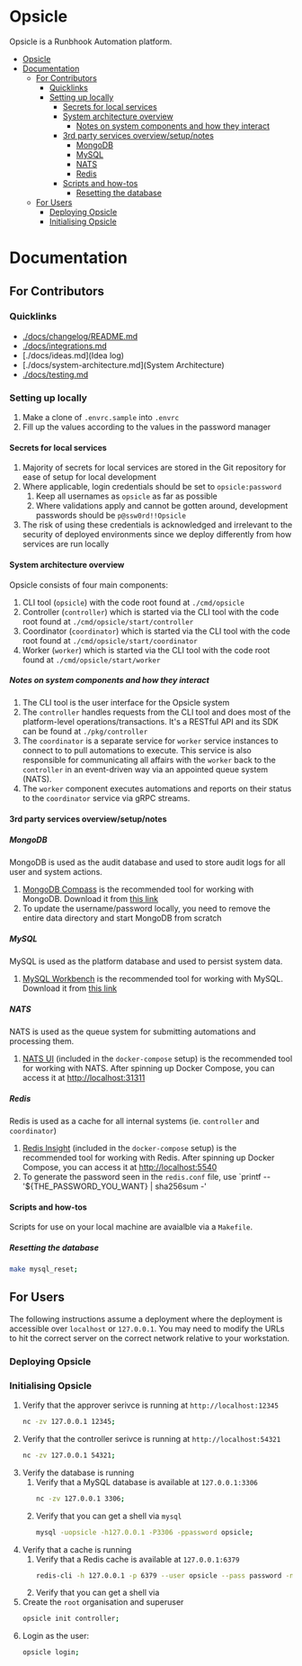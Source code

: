 # Opsicle

Opsicle is a Runbhook Automation platform.

- [Opsicle](#opsicle)
- [Documentation](#documentation)
  - [For Contributors](#for-contributors)
    - [Quicklinks](#quicklinks)
    - [Setting up locally](#setting-up-locally)
      - [Secrets for local services](#secrets-for-local-services)
      - [System architecture overview](#system-architecture-overview)
        - [Notes on system components and how they interact](#notes-on-system-components-and-how-they-interact)
      - [3rd party services overview/setup/notes](#3rd-party-services-overviewsetupnotes)
        - [MongoDB](#mongodb)
        - [MySQL](#mysql)
        - [NATS](#nats)
        - [Redis](#redis)
      - [Scripts and how-tos](#scripts-and-how-tos)
        - [Resetting the database](#resetting-the-database)
  - [For Users](#for-users)
    - [Deploying Opsicle](#deploying-opsicle)
    - [Initialising Opsicle](#initialising-opsicle)

# Documentation

## For Contributors

### Quicklinks

- [./docs/changelog/README.md](Changelog)
- [./docs/integrations.md](Integrations)
- [./docs/ideas.md](Idea log)
- [./docs/system-architecture.md](System Architecture)
- [./docs/testing.md](Testing)

### Setting up locally

1. Make a clone of `.envrc.sample` into `.envrc`
2. Fill up the values according to the values in the password manager

#### Secrets for local services

1. Majority of secrets for local services are stored in the Git repository for ease of setup for local development
2. Where applicable, login credentials should be set to `opsicle:password`
   1. Keep all usernames as `opsicle` as far as possible
   2. Where validations apply and cannot be gotten around, development passwords should be `p@ssw0rd!!Opsicle`
3. The risk of using these credentials is acknowledged and irrelevant to the security of deployed environments since we deploy differently from how services are run locally

#### System architecture overview

Opsicle consists of four main components:

1. CLI tool (`opsicle`) with the code root found at `./cmd/opsicle`
2. Controller (`controller`) which is started via the CLI tool with the code root found at `./cmd/opsicle/start/controller`
2. Coordinator (`coordinator`) which is started via the CLI tool with the code root found at `./cmd/opsicle/start/coordinator`
2. Worker (`worker`) which is started via the CLI tool with the code root found at `./cmd/opsicle/start/worker`

##### Notes on system components and how they interact

1. The CLI tool is the user interface for the Opsicle system
2. The `controller` handles requests from the CLI tool and does most of the platform-level operations/transactions. It's a RESTful API and its SDK can be found at `./pkg/controller`
3. The `coordinator` is a separate service for `worker` service instances to connect to to pull automations to execute. This service is also responsible for communicating all affairs with the `worker` back to the `controller` in an event-driven way via an appointed queue system (NATS).
4. The `worker` component executes automations and reports on their status to the `coordinator` service via gRPC streams.

#### 3rd party services overview/setup/notes

##### MongoDB

MongoDB is used as the audit database and used to store audit logs for all user and system actions.

1. [MongoDB Compass](https://www.mongodb.com/products/tools/compass) is the recommended tool for working with MongoDB. Download it from [this link](https://www.mongodb.com/try/download/compass)
2. To update the username/password locally, you need to remove the entire data directory and start MongoDB from scratch

##### MySQL

MySQL is used as the platform database and used to persist system data.

1. [MySQL Workbench](https://www.mysql.com/products/workbench/) is the recommended tool for working with MySQL. Download it from [this link](https://dev.mysql.com/downloads/workbench/)

##### NATS

NATS is used as the queue system for submitting automations and processing them.

1. [NATS UI](https://natsnui.app/) (included in the `docker-compose` setup) is the recommended tool for working with NATS. After spinning up Docker Compose, you can access it at [http://localhost:31311](http://localhost:31311)

##### Redis

Redis is used as a cache for all internal systems (ie. `controller` and `coordinator`)

1. [Redis Insight](https://redis.io/insight/) (included in the `docker-compose` setup) is the recommended tool for working with Redis. After spinning up Docker Compose, you can access it at [http://localhost:5540](http://localhost:5540)
2. To generate the password seen in the `redis.conf` file, use `printf -- '${THE_PASSWORD_YOU_WANT} | sha256sum -'

#### Scripts and how-tos

Scripts for use on your local machine are avaialble via a `Makefile`.

##### Resetting the database

```sh
make mysql_reset;
```

## For Users

The following instructions assume a deployment where the deployment is accessible over `localhost` or `127.0.0.1`. You may need to modify the URLs to hit the correct server on the correct network relative to your workstation.

### Deploying Opsicle

### Initialising Opsicle

1. Verify that the approver serivce is running at `http://localhost:12345`
   ```sh
   nc -zv 127.0.0.1 12345;
   ```
2. Verify that the controller serivce is running at `http://localhost:54321`
   ```sh
   nc -zv 127.0.0.1 54321;
   ```
3. Verify the database is running
   1. Verify that a MySQL database is available at `127.0.0.1:3306`
      ```sh
      nc -zv 127.0.0.1 3306;
      ```
   2. Verify that you can get a shell via `mysql`
      ```sh
      mysql -uopsicle -h127.0.0.1 -P3306 -ppassword opsicle;
      ```
4. Verify that a cache is running
   1. Verify that a Redis cache is available at `127.0.0.1:6379`
      ```sh
      redis-cli -h 127.0.0.1 -p 6379 --user opsicle --pass password -n 0;
      ```
   2. Verify that you can get a shell via 
5. Create the `root` organisation and superuser
   ```sh
   opsicle init controller;
   ```
6. Login as the user:
   ```sh
   opsicle login;
   ```
